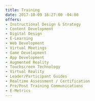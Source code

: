 ```yaml
---
title: Training
date: 2017-10-09 16:27:00 -04:00
offers:
- Instructional Design & Strategy
- Content Development
- Digital Design
- E-Learning
- Web Development
- Virtual Meetings
- Game Development
- App Development
- Augmented Reality
- Touchscreen Technology
- Virtual Reality
- Leader/Participant Guides
- Realtime Assessment / Certification
- Pre/Post Training Communications
- E-Metrics
---
```


